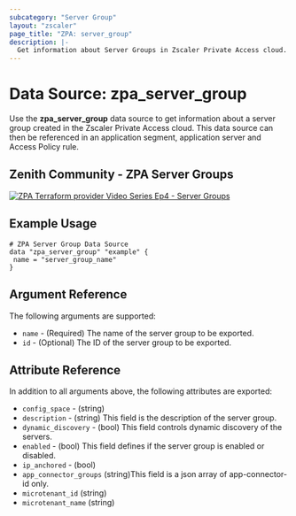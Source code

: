 ```yaml
---
subcategory: "Server Group"
layout: "zscaler"
page_title: "ZPA: server_group"
description: |-
  Get information about Server Groups in Zscaler Private Access cloud.
---
```


# Data Source: zpa_server_group

Use the **zpa_server_group** data source to get information about a server group created in the Zscaler Private Access cloud. This data source can then be referenced in an application segment, application server and Access Policy rule.

## Zenith Community - ZPA Server Groups

[![ZPA Terraform provider Video Series Ep4 - Server Groups](https://raw.githubusercontent.com/zscaler/terraform-provider-zpa/master/images/zpa_server_groups.svg)](https://community.zscaler.com/zenith/s/question/0D54u00009evlEmCAI/video-zpa-terraform-provider-video-series-ep4-server-groups)

## Example Usage

```hcl
# ZPA Server Group Data Source
data "zpa_server_group" "example" {
 name = "server_group_name"
}
```

## Argument Reference

The following arguments are supported:

* `name` - (Required) The name of the server group to be exported.
* `id` - (Optional) The ID of the server group to be exported.

## Attribute Reference

In addition to all arguments above, the following attributes are exported:

* `config_space` - (string)
* `description` - (string) This field is the description of the server group.
* `dynamic_discovery` - (bool) This field controls dynamic discovery of the servers.
* `enabled` - (bool) This field defines if the server group is enabled or disabled.
* `ip_anchored` - (bool)
* `app_connector_groups` (string)This field is a json array of app-connector-id only.
* `microtenant_id` (string)
* `microtenant_name` (string)
